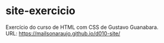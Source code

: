 # site-exercicio
Exercício do curso de HTML com CSS de Gustavo Guanabara.
<br>
URL: https://mailsonaraujo.github.io/d010-site/
